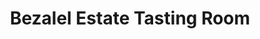 ---
title: "Bezalel Estate Tasting Room"
url: /kai-garib/bezalel-estate-tasting-room/
shop: wine
---